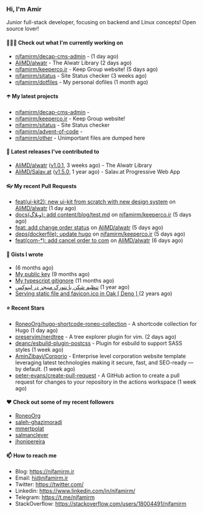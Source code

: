 ### Hi, I'm Amir

Junior full-stack developer, focusing on backend and Linux concepts!
Open source lover!

#### 👨🏻‍💻 Check out what I'm currently working on

- [njfamirm/decap-cms-admin](https://github.com/njfamirm/decap-cms-admin) -  (1 day ago)
- [AliMD/alwatr](https://github.com/AliMD/alwatr) - The Alwatr Library (2 days ago)
- [njfamirm/keeperco.ir](https://github.com/njfamirm/keeperco.ir) - Keep Group website! (5 days ago)
- [njfamirm/sitatus](https://github.com/njfamirm/sitatus) - Site Status checker (3 weeks ago)
- [njfamirm/dotfiles](https://github.com/njfamirm/dotfiles) - My personal dofiles (1 month ago)

#### ☂️ My latest projects

- [njfamirm/decap-cms-admin](https://github.com/njfamirm/decap-cms-admin) - 
- [njfamirm/keeperco.ir](https://github.com/njfamirm/keeperco.ir) - Keep Group website!
- [njfamirm/sitatus](https://github.com/njfamirm/sitatus) - Site Status checker
- [njfamirm/advent-of-code](https://github.com/njfamirm/advent-of-code) - 
- [njfamirm/other](https://github.com/njfamirm/other) - Unimportant files are dumped here

#### 🎉 Latest releases I've contributed to

- [AliMD/alwatr](https://github.com/AliMD/alwatr) ([v1.0.1](https://github.com/AliMD/alwatr/releases/tag/v1.0.1), 3 weeks ago) - The Alwatr Library
- [AliMD/Salav.at](https://github.com/AliMD/Salav.at) ([v1.5.0](https://github.com/AliMD/Salav.at/releases/tag/v1.5.0), 1 year ago) - Salav.at Progressive Web App

#### 👓 My recent Pull Requests

- [feat(ui-kit2): new ui-kit from scratch with new design system](https://github.com/AliMD/alwatr/pull/1350) on [AliMD/alwatr](https://github.com/AliMD/alwatr) (1 day ago)
- [docs(وبلاگ): add content/blog/test.md](https://github.com/njfamirm/keeperco.ir/pull/65) on [njfamirm/keeperco.ir](https://github.com/njfamirm/keeperco.ir) (5 days ago)
- [feat: add change order status](https://github.com/AliMD/alwatr/pull/1338) on [AliMD/alwatr](https://github.com/AliMD/alwatr) (5 days ago)
- [deps(dockerfile): update hugo](https://github.com/njfamirm/keeperco.ir/pull/64) on [njfamirm/keeperco.ir](https://github.com/njfamirm/keeperco.ir) (5 days ago)
- [feat(com-*): add cancel order to com](https://github.com/AliMD/alwatr/pull/1334) on [AliMD/alwatr](https://github.com/AliMD/alwatr) (6 days ago)

#### 📓 Gists I wrote

- [](https://gist.github.com/022d07ecd84e69ad31ef0bcd32d86b59) (6 months ago)
- [My public key](https://gist.github.com/879f720c9ca74a0934ce571b7285ed34) (9 months ago)
- [My typescript gitignore](https://gist.github.com/6a40b1912daab3f91a02a7b53f3f76c3) (11 months ago)
- [تنظیم شکن با نتورک منیجر در لینوکس](https://gist.github.com/cc40c344e89bdcdf77085cbf1fc05162) (1 year ago)
- [Serving static file and favicon.ico in Oak [ Deno ] ](https://gist.github.com/9bcaca2b6a672e729c099193b4aafe9f) (2 years ago)

#### ⭐ Recent Stars

- [RoneoOrg/hugo-shortcode-roneo-collection](https://github.com/RoneoOrg/hugo-shortcode-roneo-collection) - A shortcode collection for Hugo (1 day ago)
- [preservim/nerdtree](https://github.com/preservim/nerdtree) - A tree explorer plugin for vim. (2 days ago)
- [deanc/esbuild-plugin-postcss](https://github.com/deanc/esbuild-plugin-postcss) - Plugin for esbuild to support SASS styles (1 week ago)
- [AminZibayi/Corporio](https://github.com/AminZibayi/Corporio) - Enterprise level corporation website template leveraging latest technologies making it secure, fast, and SEO-ready — by default. (1 week ago)
- [peter-evans/create-pull-request](https://github.com/peter-evans/create-pull-request) - A GitHub action to create a pull request for changes to your repository in the actions workspace (1 week ago)

#### ♥️ Check out some of my recent followers

- [RoneoOrg](https://github.com/RoneoOrg)
- [saleh-ghazimoradi](https://github.com/saleh-ghazimoradi)
- [mmertpolat](https://github.com/mmertpolat)
- [salmanclever](https://github.com/salmanclever)
- [jhonipereira](https://github.com/jhonipereira)

#### 📫 How to reach me

- Blog: https://njfamirm.ir
- Email: hi@njfamirm.ir
- Twitter: https://twitter.com/
- Linkedin: https://www.linkedin.com/in/njfamirm/
- Telegram: https://t.me/njfamirm
- StackOverflow: https://stackoverflow.com/users/18004491/njfamirm
